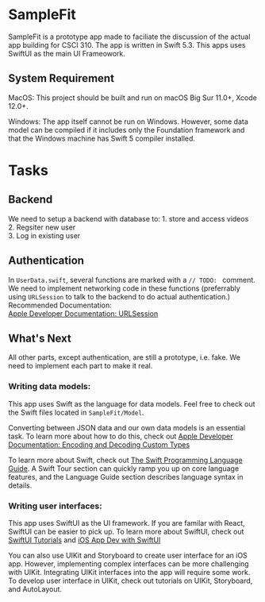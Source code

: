 #  SampleFit

SampleFit is a prototype app made to faciliate the discussion of the actual app building for CSCI 310.
The app is written in Swift 5.3. This apps uses SwiftUI as the main UI Frameowork.


## System Requirement

MacOS: This project should be built and run on macOS Big Sur 11.0+, Xcode 12.0+.  

Windows: The app itself cannot be run on Windows. However, some data model can be compiled if it includes only the Foundation framework and that the Windows machine has Swift 5 compiler installed.


# Tasks

## Backend

We need to setup a backend with database to:
    1. store and access videos  
    2. Regsiter new user  
    3. Log in existing user  


## Authentication

In `UserData.swift`, several functions are marked with a `// TODO: ` comment. We need to implement networking code in these functions (preferrably using `URLSession` to talk to the backend to do actual authentication.)  
Recommended Documentation:  
[Apple Developer Documentation: URLSession](https://developer.apple.com/documentation/foundation/url_loading_system)


## What's Next

All other parts, except authentication, are still a prototype, i.e. fake. We need to implement each part to make it real.

### Writing data models:
This app uses Swift as the language for data models. Feel free to check out the Swift files located in  `SampleFit/Model`.  
  
Converting between JSON data and our own data models is an essential task. To learn more about how to do this, check out [Apple Developer Documentation: Encoding and Decoding Custom Types](https://developer.apple.com/documentation/foundation/archives_and_serialization/encoding_and_decoding_custom_types)
  
  
To learn more about Swift, check out [The Swift Programming Language Guide](https://docs.swift.org/swift-book/GuidedTour/GuidedTour.html). A Swift Tour section can quickly ramp you up on core language features, and the Language Guide section describes language syntax in details.

### Writing user interfaces:
This app uses SwiftUI as the UI framework. If you are familar with React, SwiftUI can be easier to pick up. To learn more about SwiftUI, check out [SwiftUI Tutorials](https://developer.apple.com/tutorials/swiftui/)
and [iOS App Dev with SwiftUI](https://developer.apple.com/tutorials/app-dev-training)

You can also use UIKit and Storyboard to create user interface for an iOS app. However, implementing complex interfaces can be more challenging with UIKit. Integrating UIKit interfaces into the app will require some work. To develop user interface in UIKit, check out tutorials on UIKit, Storyboard, and AutoLayout.



